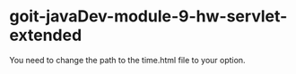 # goit-javaDev-module-9-hw-servlet-extended
You need to change the path to the time.html file to your option.
